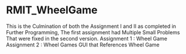 # RMIT_WheelGame
This is the Culmination of both the Assignment I and II as completed in Further Programming, The first assignment had Multiple Small Problems That were fixed in the second version.
Assignment 1 : Wheel Game
Assignment 2 : Wheel Games GUI that References Wheel Game
